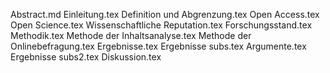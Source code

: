 Abstract.md
Einleitung.tex
Definition und Abgrenzung.tex
Open Access.tex
Open Science.tex
Wissenschaftliche Reputation.tex
Forschungsstand.tex
Methodik.tex
Methode der Inhaltsanalyse.tex
Methode der Onlinebefragung.tex
Ergebnisse.tex
Ergebnisse subs.tex
Argumente.tex
Ergebnisse subs2.tex
Diskussion.tex

